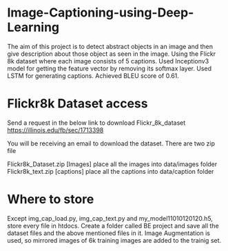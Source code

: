 # Image-Captioning-using-Deep-Learning
The aim of this project is to detect abstract objects in an image and then give description about those object as seen
in the image.
Using the Flickr 8k dataset where each image consists of 5 captions.
Used Inceptionv3 model for getting the feature vector by removing its softmax layer.
Used LSTM for generating captions.
Achieved BLEU score of 0.61.

# Flickr8k Dataset access

Send a request in the below link to download Flickr_8k_dataset https://illinois.edu/fb/sec/1713398

You will be receiving an email to download the dataset. There are two zip file

Flickr8k_Dataset.zip [Images] place all the images into data/images folder
Flickr8k_text.zip [captions] place all the captions into data/caption folder

# Where to store

Except img_cap_load.py, img_cap_text.py and my_model11010120120.h5, store every file in htdocs.
Create a folder called BE project and save all the dataset files and the above mentioned files in it.
Image Augmentation is used, so mirrored images of 6k training images are added to the trainig set.





